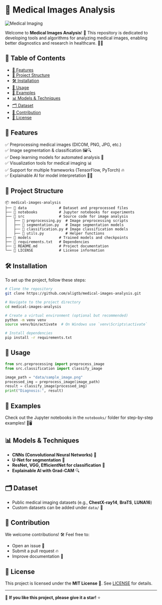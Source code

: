 # 🏥 Medical Images Analysis

![Medical Imaging](https://via.placeholder.com/800x300?text=Medical+Images+Analysis)

Welcome to **Medical Images Analysis**! 🧬 This repository is dedicated to developing tools and algorithms for analyzing medical images, enabling better diagnostics and research in healthcare. 🏥💡

## 📜 Table of Contents
- [📌 Features](#-features)
- [📂 Project Structure](#-project-structure)
- [🛠 Installation](#-installation)
- [🚀 Usage](#-usage)
- [🧪 Examples](#-examples)
- [📊 Models & Techniques](#-models--techniques)
- [🗂 Dataset](#-dataset)
- [🤝 Contribution](#-contribution)
- [📜 License](#-license)

## 📌 Features
✅ Preprocessing medical images (DICOM, PNG, JPG, etc.)  
✅ Image segmentation & classification 🖼️🔍  
✅ Deep learning models for automated analysis 🧠  
✅ Visualization tools for medical imaging 📊  
✅ Support for multiple frameworks (TensorFlow, PyTorch) 🔥  
✅ Explainable AI for model interpretation 🤖📖

## 📂 Project Structure
```plaintext
📦 medical-images-analysis
├── 📂 data               # Dataset and preprocessed files
├── 📂 notebooks          # Jupyter notebooks for experiments
├── 📂 src                # Source code for image analysis
│   ├── 📜 preprocessing.py  # Image preprocessing scripts
│   ├── 📜 segmentation.py   # Image segmentation models
│   ├── 📜 classification.py # Image classification models
│   ├── 📜 utils.py          # Helper functions
├── 📂 models             # Trained models and checkpoints
├── 📜 requirements.txt   # Dependencies
├── 📜 README.md          # Project documentation
└── 📜 LICENSE            # License information
```

## 🛠 Installation
To set up the project, follow these steps:
```bash
# Clone the repository
git clone https://github.com/aligtb/medical-images-analysis.git

# Navigate to the project directory
cd medical-images-analysis

# Create a virtual environment (optional but recommended)
python -m venv venv
source venv/bin/activate  # On Windows use `venv\Scripts\activate`

# Install dependencies
pip install -r requirements.txt
```

## 🚀 Usage
```python
from src.preprocessing import preprocess_image
from src.classification import classify_image

image_path = "data/sample_image.png"
processed_img = preprocess_image(image_path)
result = classify_image(processed_img)
print("Diagnosis:", result)
```

## 🧪 Examples
Check out the Jupyter notebooks in the `notebooks/` folder for step-by-step examples! 📓🖥️

## 📊 Models & Techniques
- **CNNs (Convolutional Neural Networks)** 🧠
- **U-Net for segmentation** 🎨
- **ResNet, VGG, EfficientNet for classification** 🤖
- **Explainable AI with Grad-CAM** 🔍

## 🗂 Dataset
- Public medical imaging datasets (e.g., **ChestX-ray14**, **BraTS**, **LUNA16**)
- Custom datasets can be added under `data/` 📂

## 🤝 Contribution
We welcome contributions! 🛠️ Feel free to:
- Open an issue 📌
- Submit a pull request 🔥
- Improve documentation 📖

## 📜 License
This project is licensed under the **MIT License** 📄. See [LICENSE](LICENSE) for details.

---
🌟 **If you like this project, please give it a star!** ⭐
